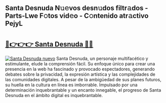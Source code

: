 ## Santa Desnuda N𝚞𝚎vos desn𝚞dos filtr𝚊dos - Parts-Lwe F𝚘tos vid𝚎o - C𝚘ntenido atr𝚊ctivo PejyL

# <h2><a href="http://mba8cn.tromn.icu/?c=Santa+Desnuda">🔗👉👉👉 Santa Desnuda 🔗🔗</a></h2>

[![Santa Desnuda nuevo](https://i.imgur.com/pEAQMta.gif)](http://mba8cn.tromn.icu/?c=Santa+Desnuda)
Santa Desnuda, un personaje multifacético y estimulante, elude la comprensión fácil. Su enfoque único para crear una presencia en la web ha fascinado y provocado espectadores, generando debates sobre la privacidad, la expresión artística y las complejidades de las comunidades digitales. A pesar de la ambigüedad de sus planes futuros, su huella en la cultura en línea es imborrable. Impulsado por una determinación inquebrantable y un encanto innegable, el progreso de Santa Desnuda en el ámbito digital es inquebrantable.
